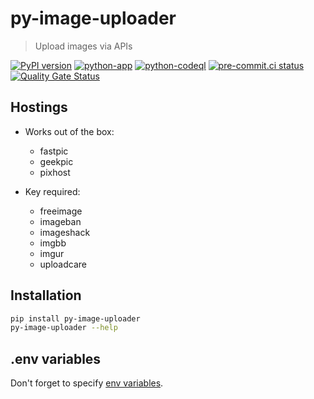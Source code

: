 # py-image-uploader

> Upload images via APIs

[![PyPI version](https://img.shields.io/pypi/v/py-image-uploader)](https://pypi.org/project/py-image-uploader)
[![python-app](https://github.com/DeadNews/py-image-uploader/workflows/python-app/badge.svg)](https://github.com/DeadNews/py-image-uploader/actions)
[![python-codeql](https://github.com/DeadNews/py-image-uploader/workflows/python-codeql/badge.svg)](https://github.com/DeadNews/py-image-uploader/actions)
[![pre-commit.ci status](https://results.pre-commit.ci/badge/github/DeadNews/py-image-uploader/main.svg)](https://results.pre-commit.ci/latest/github/DeadNews/py-image-uploader/main)
[![Quality Gate Status](https://sonarcloud.io/api/project_badges/measure?project=DeadNews_py-image-uploader&metric=alert_status)](https://sonarcloud.io/summary/new_code?id=DeadNews_py-image-uploader)

## Hostings

- Works out of the box:

  - fastpic
  - geekpic
  - pixhost

- Key required:

  - freeimage
  - imageban
  - imageshack
  - imgbb
  - imgur
  - uploadcare

## Installation

```sh
pip install py-image-uploader
py-image-uploader --help
```

## .env variables

Don't forget to specify [env variables](https://github.com/DeadNews/py-image-uploader/blob/main/README.md).
